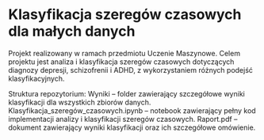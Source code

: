 # Klasyfikacja szeregów czasowych dla małych danych

Projekt realizowany w ramach przedmiotu Uczenie Maszynowe. Celem projektu jest analiza i klasyfikacja szeregów czasowych dotyczących diagnozy depresji, schizofrenii i ADHD, z wykorzystaniem różnych podejść klasyfikacyjnych.

Struktura repozytorium:
Wyniki – folder zawierający szczegółowe wyniki klasyfikacji dla wszystkich zbiorów danych.
Klasyfikacja_szeregów_czasowych.ipynb – notebook zawierający pełny kod implementacji analizy i klasyfikacji szeregów czasowych.
Raport.pdf – dokument zawierający wyniki klasyfikacji oraz ich szczegółowe omówienie.
